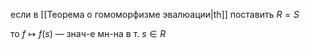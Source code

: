 если в [[Теорема о гомоморфизме эвалюации|th]] поставить $R=S$

то $f\mapsto f(s)$ — знач-е мн-на в т. $s \in R$
